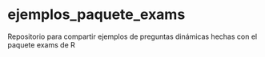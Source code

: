 # ejemplos_paquete_exams
Repositorio para compartir ejemplos de preguntas dinámicas hechas con el paquete exams de R
